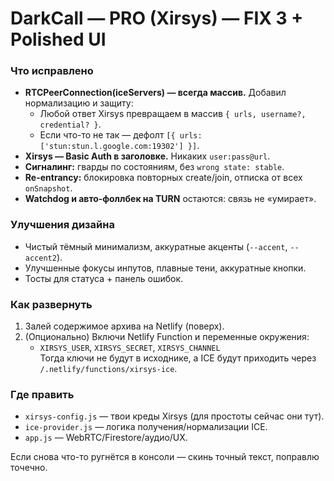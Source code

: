 # DarkCall — PRO (Xirsys) — FIX 3 + Polished UI

### Что исправлено
- **RTCPeerConnection(iceServers) — всегда массив.** Добавил нормализацию и защиту:
  - Любой ответ Xirsys превращаем в массив `{ urls, username?, credential? }`.
  - Если что-то не так — дефолт `[{ urls: ['stun:stun.l.google.com:19302'] }]`.
- **Xirsys — Basic Auth в заголовке.** Никаких `user:pass@url`.
- **Сигналинг:** гварды по состояниям, без `wrong state: stable`.
- **Re-entrancy:** блокировка повторных create/join, отписка от всех `onSnapshot`.
- **Watchdog и авто‑фоллбек на TURN** остаются: связь не «умирает».

### Улучшения дизайна
- Чистый тёмный минимализм, аккуратные акценты (`--accent`, `--accent2`).
- Улучшенные фокусы инпутов, плавные тени, аккуратные кнопки.
- Тосты для статуса + панель ошибок.

### Как развернуть
1. Залей содержимое архива на Netlify (поверх).  
2. (Опционально) Включи Netlify Function и переменные окружения:
   - `XIRSYS_USER`, `XIRSYS_SECRET`, `XIRSYS_CHANNEL`  
   Тогда ключи не будут в исходнике, а ICE будут приходить через `/.netlify/functions/xirsys-ice`.

### Где править
- `xirsys-config.js` — твои креды Xirsys (для простоты сейчас они тут).  
- `ice-provider.js` — логика получения/нормализации ICE.
- `app.js` — WebRTC/Firestore/аудио/UX.

Если снова что-то ругнётся в консоли — скинь точный текст, поправлю точечно.
